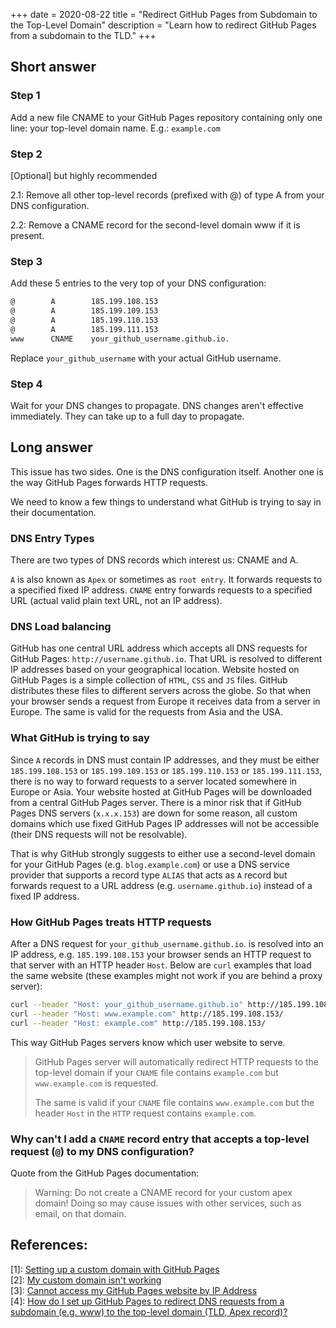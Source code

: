 +++
date = 2020-08-22
title = "Redirect GitHub Pages from Subdomain to the Top-Level Domain"
description = "Learn how to redirect GitHub Pages from a subdomain to the TLD."
+++

## Short answer

### Step 1

Add a new file CNAME to your GitHub Pages repository containing only one line: your top-level domain name. E.g.: `example.com`

### Step 2

[Optional] but highly recommended

2.1: Remove all other top-level records (prefixed with @) of type A from your DNS configuration.

2.2: Remove a CNAME record for the second-level domain www if it is present.

### Step 3

Add these 5 entries to the very top of your DNS configuration:

```txt
@        A        185.199.108.153
@        A        185.199.109.153
@        A        185.199.110.153
@        A        185.199.111.153
www      CNAME    your_github_username.github.io.
```

Replace `your_github_username` with your actual GitHub username.

### Step 4

Wait for your DNS changes to propagate. DNS changes aren't effective immediately. They can take up to a full day to propagate.

## Long answer

This issue has two sides. One is the DNS configuration itself. Another one is the way GitHub Pages forwards HTTP requests.

We need to know a few things to understand what GitHub is trying to say in their documentation.

### DNS Entry Types

There are two types of DNS records which interest us: CNAME and A.

`A` is also known as `Apex` or sometimes as `root entry`. It forwards requests to a specified fixed IP address. `CNAME` entry forwards requests to a specified URL (actual valid plain text URL, not an IP address).

### DNS Load balancing

GitHub has one central URL address which accepts all DNS requests for GitHub Pages: `http://username.github.io`. That URL is resolved to different IP addresses based on your geographical location. Website hosted on GitHub Pages is a simple collection of `HTML`, `CSS` and `JS` files. GitHub distributes these files to different servers across the globe. So that when your browser sends a request from Europe it receives data from a server in Europe. The same is valid for the requests from Asia and the USA.

### What GitHub is trying to say

Since `A` records in DNS must contain IP addresses, and they must be either `185.199.108.153` or `185.199.109.153` or `185.199.110.153` or `185.199.111.153`, there is no way to forward requests to a server located somewhere in Europe or Asia. Your website hosted at GitHub Pages will be downloaded from a central GitHub Pages server. There is a minor risk that if GitHub Pages DNS servers (`x.x.x.153`) are down for some reason, all custom domains which use fixed GitHub Pages IP addresses will not be accessible (their DNS requests will not be resolvable).

That is why GitHub strongly suggests to either use a second-level domain for your GitHub Pages (e.g. `blog.example.com`) or use a DNS service provider that supports a record type `ALIAS` that acts as `A` record but forwards request to a URL address (e.g. `username.github.io`) instead of a fixed IP address.

### How GitHub Pages treats HTTP requests

After a DNS request for `your_github_username.github.io`. is resolved into an IP address, e.g. `185.199.108.153` your browser sends an HTTP request to that server with an HTTP header `Host`. Below are `curl` examples that load the same website (these examples might not work if you are behind a proxy server):

```bash
curl --header "Host: your_github_username.github.io" http://185.199.108.153/
curl --header "Host: www.example.com" http://185.199.108.153/
curl --header "Host: example.com" http://185.199.108.153/
```

This way GitHub Pages servers know which user website to serve.

> GitHub Pages server will automatically redirect HTTP requests to the top-level domain if your `CNAME` file contains `example.com` but `www.example.com` is requested.
>
> The same is valid if your `CNAME` file contains `www.example.com` but the header `Host` in the `HTTP` request contains `example.com`.

### Why can't I add a `CNAME` record entry that accepts a top-level request (`@`) to my DNS configuration?

Quote from the GitHub Pages documentation:

> Warning: Do not create a CNAME record for your custom apex domain! Doing so may cause issues with other services, such as email, on that domain.

## References:

\[1\]: [Setting up a custom domain with GitHub Pages](https://docs.github.com/en/github/working-with-github-pages/configuring-a-custom-domain-for-your-github-pages-site)  
\[2\]: [My custom domain isn't working](https://docs.github.com/en/github/working-with-github-pages/troubleshooting-custom-domains-and-github-pages)  
\[3\]: [Cannot access my GitHub Pages website by IP Address](https://serverfault.com/questions/589370/cannot-access-my-github-pages-website-by-ip-address)  
\[4\]: [How do I set up GitHub Pages to redirect DNS requests from a subdomain (e.g. www) to the top-level domain (TLD, Apex record)?](https://stackoverflow.com/questions/23375422/how-do-i-set-up-github-pages-to-redirect-dns-requests-from-a-subdomain-e-g-www)

